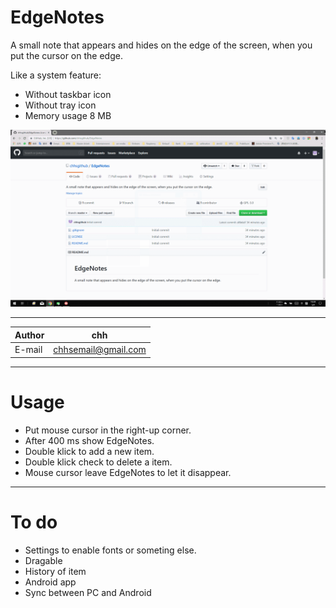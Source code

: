 # EdgeNotes
A small note that appears and hides on the edge of the screen, when you put the cursor on the edge.

Like a system feature: 
- Without taskbar icon
- Without tray icon
- Memory usage 8 MB

![show](https://github.com/chhsgithub/EdgeNotes/blob/master/gif.gif)
****
	
|Author|chh|
|---|---
|E-mail|chhsemail@gmail.com


****
# Usage
- Put mouse cursor in the right-up corner.
- After 400 ms show EdgeNotes.
- Double klick to add a new item.
- Double klick check to delete a item.
- Mouse cursor leave EdgeNotes to let it disappear.

****
# To do
- Settings to enable fonts or someting else.
- Dragable
- History of item
- Android app
- Sync between PC and Android

